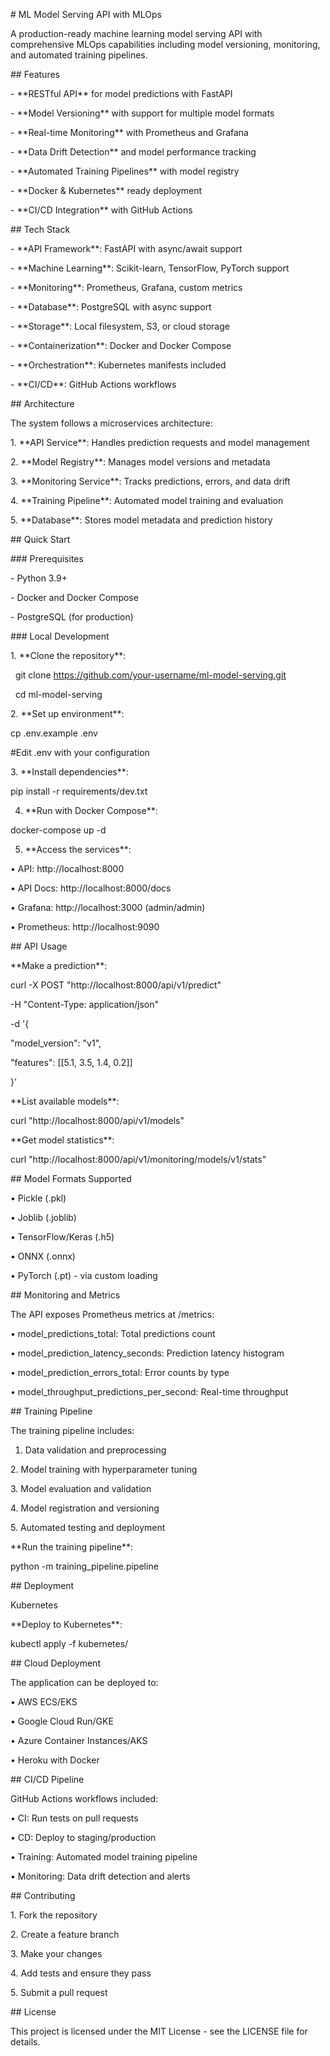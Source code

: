 \# ML Model Serving API with MLOps

A production-ready machine learning model serving API with comprehensive MLOps capabilities including model versioning, monitoring, and automated training pipelines.



\## Features

\- \*\*RESTful API\*\* for model predictions with FastAPI

\- \*\*Model Versioning\*\* with support for multiple model formats

\- \*\*Real-time Monitoring\*\* with Prometheus and Grafana

\- \*\*Data Drift Detection\*\* and model performance tracking

\- \*\*Automated Training Pipelines\*\* with model registry

\- \*\*Docker \& Kubernetes\*\* ready deployment

\- \*\*CI/CD Integration\*\* with GitHub Actions



\## Tech Stack

\- \*\*API Framework\*\*: FastAPI with async/await support

\- \*\*Machine Learning\*\*: Scikit-learn, TensorFlow, PyTorch support

\- \*\*Monitoring\*\*: Prometheus, Grafana, custom metrics

\- \*\*Database\*\*: PostgreSQL with async support

\- \*\*Storage\*\*: Local filesystem, S3, or cloud storage

\- \*\*Containerization\*\*: Docker and Docker Compose

\- \*\*Orchestration\*\*: Kubernetes manifests included

\- \*\*CI/CD\*\*: GitHub Actions workflows



\## Architecture



The system follows a microservices architecture:

1\. \*\*API Service\*\*: Handles prediction requests and model management

2\. \*\*Model Registry\*\*: Manages model versions and metadata

3\. \*\*Monitoring Service\*\*: Tracks predictions, errors, and data drift

4\. \*\*Training Pipeline\*\*: Automated model training and evaluation

5\. \*\*Database\*\*: Stores model metadata and prediction history



\## Quick Start



\### Prerequisites



\- Python 3.9+

\- Docker and Docker Compose

\- PostgreSQL (for production)



\### Local Development



1\. \*\*Clone the repository\*\*:

   git clone https://github.com/your-username/ml-model-serving.git

   cd ml-model-serving



2\. \*\*Set up environment\*\*:

cp .env.example .env

\#Edit .env with your configuration



3\. \*\*Install dependencies\*\*:

pip install -r requirements/dev.txt



4. \*\*Run with Docker Compose\*\*:

docker-compose up -d



5. \*\*Access the services\*\*:

• API: http://localhost:8000

• API Docs: http://localhost:8000/docs

• Grafana: http://localhost:3000 (admin/admin)

• Prometheus: http://localhost:9090



\## API Usage



\*\*Make a prediction\*\*:

curl -X POST "http://localhost:8000/api/v1/predict"

-H "Content-Type: application/json"

-d '{

"model\_version": "v1",

"features": \[\[5.1, 3.5, 1.4, 0.2]]

}'



\*\*List available models\*\*:

curl "http://localhost:8000/api/v1/models"



\*\*Get model statistics\*\*:

curl "http://localhost:8000/api/v1/monitoring/models/v1/stats"



\## Model Formats Supported



• Pickle (.pkl)

• Joblib (.joblib)

• TensorFlow/Keras (.h5)

• ONNX (.onnx)

• PyTorch (.pt) - via custom loading



\## Monitoring and Metrics



The API exposes Prometheus metrics at /metrics:

• model\_predictions\_total: Total predictions count

• model\_prediction\_latency\_seconds: Prediction latency histogram

• model\_prediction\_errors\_total: Error counts by type

• model\_throughput\_predictions\_per\_second: Real-time throughput



\## Training Pipeline



The training pipeline includes:

1. Data validation and preprocessing

2\. Model training with hyperparameter tuning

3\. Model evaluation and validation

4\. Model registration and versioning

5\. Automated testing and deployment



\*\*Run the training pipeline\*\*:

python -m training\_pipeline.pipeline



\## Deployment

Kubernetes



\*\*Deploy to Kubernetes\*\*:

kubectl apply -f kubernetes/



\## Cloud Deployment



The application can be deployed to:

• AWS ECS/EKS

• Google Cloud Run/GKE

• Azure Container Instances/AKS

• Heroku with Docker



\## CI/CD Pipeline



GitHub Actions workflows included:

• CI: Run tests on pull requests

• CD: Deploy to staging/production

• Training: Automated model training pipeline

• Monitoring: Data drift detection and alerts



\## Contributing



1\. Fork the repository

2\. Create a feature branch

3\. Make your changes

4\. Add tests and ensure they pass

5\. Submit a pull request



\## License

This project is licensed under the MIT License - see the LICENSE file for details.


